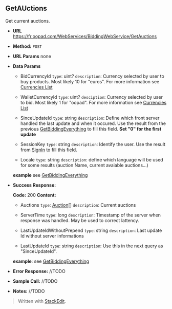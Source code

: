**GetAUctions**
----
  Get current auctions.

* **URL**
 https://fr.oopad.com/WebServices/BiddingWebService/GetAuctions

* **Method:**
    `POST`
  
*  **URL Params**
	  none
	  
* **Data Params**
	
	* BidCurrencyId	
		`type`: uint?
		`description`: Currency selected by user to buy products. Most likely 10 for "euros". For more information see [Currencies List](../Types/CurrenciesList.md)

	* WalletCurrencyId
		`type`: uint?
		`desciption`: Currency selected by user to bid. Most likely 1 for "oopad". For more information see [Currencies List](../Types/CurrenciesList.md)

	* SinceUpdateId
		`type`: string
		`description`: Define which front server handled the last update and when it occured. Use the result from the previous [GetBiddingEverything](GetBiddingEverything.md) to fill this field. **Set "0" for the first update**

	* SessionKey
		`type`: string
		`description`: Identify the user. Use the result from [SignIn](../PublicWebService/SignIn.md) to fill this field.
		 
	* Locale
		`type`: string
		`description`: define which language will be used for some results (auction Name, current avaiable auctions...)

	**example**
	see [GetBiddingEverything](GetBiddingEverything.md)


* **Success Response:**
  
  **Code:** 200
  **Content:** 
	*  Auctions
		  `type`: [Auction](../Types/Auction.md)[]
		  `description`: Current auctions

	* ServerTime
		`type`: long
		`description`: Timestamp of the server when response was handled. May be used to correct lattency.

	* LastUpdateIdWithoutPrepend
		`type`: string
		`description`: Last update Id without server informations

	* LastUpdateId
		`type`: string
		`description`: Use this in the next query as "SinceUpdateId".
  
	**example**:
	see [GetBiddingEverything](GetBiddingEverything.md)
 
* **Error Response:**
	 //TODO

* **Sample Call:**
	 //TODO
 
* **Notes:**
	//TODO


> Written with [StackEdit](https://stackedit.io/).